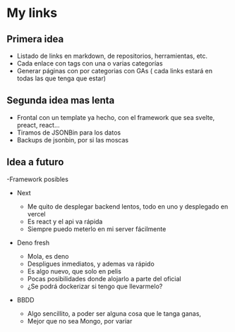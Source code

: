 # My links

## Primera idea

- Listado de links en markdown, de repositorios, herramientas, etc.
- Cada enlace con tags con una o varias categorías
- Generar páginas con por categorias con GAs ( cada links estará en todas las que tenga que estar)

## Segunda idea mas lenta
  - Frontal con un template ya hecho, con el framework que sea svelte, preact, react...
  - Tiramos de JSONBin para los datos
  - Backups de jsonbin, por si las moscas

## Idea a futuro

-Framework posibles
   - Next 
     - Me quito de desplegar backend lentos, todo en uno y desplegado en vercel
     - Es react y el api va rápida
     - Siempre puedo meterlo en mi server fácilmente
     
   - Deno fresh
     - Mola, es deno
     - Despligues inmediatos, y ademas va rápido
     - Es algo nuevo, que solo en pelis
     - Pocas posibilidades donde alojarlo a parte del oficial
     - ¿Se podrá dockerizar si tengo que llevarmelo?
     

- BBDD 
  - Algo sencillito, a poder ser alguna cosa que le tanga ganas, 
  - Mejor que no sea Mongo, por variar
  
